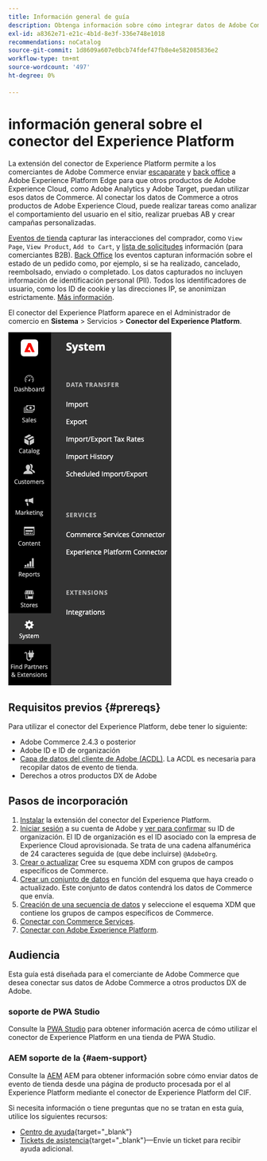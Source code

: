 ```yaml
---
title: Información general de guía
description: Obtenga información sobre cómo integrar datos de Adobe Commerce con Adobe Experience Platform mediante el conector de Experience Platform.
exl-id: a8362e71-e21c-4b1d-8e3f-336e748e1018
recommendations: noCatalog
source-git-commit: 1d8609a607e0bcb74fdef47fb8e4e582085836e2
workflow-type: tm+mt
source-wordcount: '497'
ht-degree: 0%

---
```


# información general sobre el conector del Experience Platform

La extensión del conector de Experience Platform permite a los comerciantes de Adobe Commerce enviar [escaparate](events.md#storefront-events) y [back office](events.md#back-office-events) a Adobe Experience Platform Edge para que otros productos de Adobe Experience Cloud, como Adobe Analytics y Adobe Target, puedan utilizar esos datos de Commerce. Al conectar los datos de Commerce a otros productos de Adobe Experience Cloud, puede realizar tareas como analizar el comportamiento del usuario en el sitio, realizar pruebas AB y crear campañas personalizadas.

[Eventos de tienda](events.md#storefront-events) capturar las interacciones del comprador, como `View Page`, `View Product`, `Add to Cart`, y [lista de solicitudes](events.md#b2b-events) información (para comerciantes B2B). [Back Office](events.md#back-office-events) los eventos capturan información sobre el estado de un pedido como, por ejemplo, si se ha realizado, cancelado, reembolsado, enviado o completado. Los datos capturados no incluyen información de identificación personal (PII). Todos los identificadores de usuario, como los ID de cookie y las direcciones IP, se anonimizan estrictamente. [Más información](https://www.adobe.com/privacy/experience-cloud.html).

El conector del Experience Platform aparece en el Administrador de comercio en **Sistema** > Servicios > **Conector del Experience Platform**.

![Extensión del conector del Experience Platform Vista de administración](assets/epc-adminui.png)

## Requisitos previos {#prereqs}

Para utilizar el conector del Experience Platform, debe tener lo siguiente:

- Adobe Commerce 2.4.3 o posterior
- Adobe ID e ID de organización
- [Capa de datos del cliente de Adobe (ACDL)](https://experienceleague.adobe.com/docs/experience-platform/tags/extensions/client/client-data-layer/overview.html). La ACDL es necesaria para recopilar datos de evento de tienda.
- Derechos a otros productos DX de Adobe

## Pasos de incorporación

1. [Instalar](install.md) la extensión del conector del Experience Platform.
1. [Iniciar sesión](https://helpx.adobe.com/manage-account/using/access-adobe-id-account.html) a su cuenta de Adobe y [ver para confirmar](https://experienceleague.adobe.com/docs/core-services/interface/administration/organizations.html#concept_EA8AEE5B02CF46ACBDAD6A8508646255) su ID de organización. El ID de organización es el ID asociado con la empresa de Experience Cloud aprovisionada. Se trata de una cadena alfanumérica de 24 caracteres seguida de (que debe incluirse) `@AdobeOrg`.
1. [Crear o actualizar](update-xdm.md) Cree su esquema XDM con grupos de campos específicos de Commerce.
1. [Crear un conjunto de datos](https://experienceleague.adobe.com/docs/platform-learn/implement-mobile-sdk/experience-cloud/platform.html#create-a-dataset) en función del esquema que haya creado o actualizado. Este conjunto de datos contendrá los datos de Commerce que envía.
1. [Creación de una secuencia de datos](https://experienceleague.adobe.com/docs/experience-platform/edge/datastreams/overview.html) y seleccione el esquema XDM que contiene los grupos de campos específicos de Commerce.
1. [Conectar con Commerce Services](../landing/saas.md).
1. [Conectar con Adobe Experience Platform](connect-data.md).

## Audiencia

Esta guía está diseñada para el comerciante de Adobe Commerce que desea conectar sus datos de Adobe Commerce a otros productos DX de Adobe.

### soporte de PWA Studio

Consulte la [PWA Studio](https://developer.adobe.com/commerce/pwa-studio/integrations/adobe-commerce/aep/) para obtener información acerca de cómo utilizar el conector de Experience Platform en una tienda de PWA Studio.

### AEM soporte de la {#aem-support}

Consulte la [AEM](https://experienceleague.adobe.com/docs/experience-manager-cloud-service/content/content-and-commerce/integrations/aep.html) AEM para obtener información sobre cómo enviar datos de evento de tienda desde una página de producto procesada por el al Experience Platform mediante el conector de Experience Platform del CIF.

Si necesita información o tiene preguntas que no se tratan en esta guía, utilice los siguientes recursos:

- [Centro de ayuda](https://experienceleague.adobe.com/docs/commerce-knowledge-base/kb/overview.html){target="_blank"}
- [Tickets de asistencia](https://experienceleague.adobe.com/docs/commerce-knowledge-base/kb/help-center-guide/magento-help-center-user-guide.html#submit-ticket){target="_blank"}—Envíe un ticket para recibir ayuda adicional.
